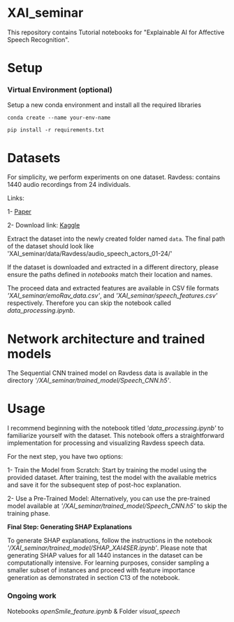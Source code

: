 # XAI_seminar
This repository contains Tutorial notebooks for "Explainable AI for Affective Speech Recognition".

# Setup
### Virtual Environment (optional)
Setup a new conda environment and install all the required libraries

`conda create --name your-env-name`

`pip install -r requirements.txt`

# Datasets
For simplicity, we perform experiments on one dataset. 
Ravdess: contains 1440 audio recordings from 24 individuals.
 
Links: 

1- [Paper](https://journals.plos.org/plosone/article?id=10.1371/journal.pone.0196391)

2- Download link: [Kaggle](https://www.kaggle.com/datasets/uwrfkaggler/ravdess-emotional-speech-audio)

Extract the dataset into the newly created folder named `data`.
The final path of the dataset should look like 'XAI_seminar/data/Ravdess/audio_speech_actors_01-24/'

If the dataset is downloaded and extracted in a different directory, please ensure the paths defined in _notebooks_ match their location and names.

The proceed data and extracted features are available in CSV file formats _'XAI_seminar/emoRav_data.csv'_, and _'XAI_seminar/speech_features.csv'_ respectively. Therefore you can skip the notebook called _data_processing.ipynb_.

# Network architecture and trained models
The Sequential CNN trained model on Ravdess data is available in the directory _'/XAI_seminar/trained_model/Speech_CNN.h5'_.

# Usage
I recommend beginning with the notebook titled _'data_processing.ipynb'_ to familiarize yourself with the dataset. This notebook offers a straightforward implementation for processing and visualizing Ravdess speech data.

For the next step, you have two options:

1- Train the Model from Scratch: Start by training the model using the provided dataset. After training, test the model with the available metrics and save it for the subsequent step of post-hoc explanation.

2- Use a Pre-Trained Model: Alternatively, you can use the pre-trained model available at _'/XAI_seminar/trained_model/Speech_CNN.h5'_ to skip the training phase.

**Final Step: Generating SHAP Explanations**

To generate SHAP explanations, follow the instructions in the notebook _'/XAI_seminar/trained_model/SHAP_XAI4SER.ipynb'_. Please note that generating SHAP values for all 1440 instances in the dataset can be computationally intensive. For learning purposes, consider sampling a smaller subset of instances and proceed with feature importance generation as demonstrated in section C13 of the notebook.


### Ongoing work
Notebooks _openSmile_feature.ipynb_ & Folder _visual_speech_








